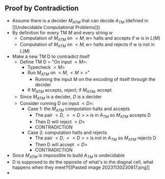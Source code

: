 ## Proof by Contradiction
- Assume there is a decider $M_{ATM}$ that can decide $A_{TM}$ (defined in [[Undecidable Computational Problems]])
- By definition for every TM $M$ and every string $w$
	- Computation of $M_{ATM}$ on $<M,w>$ halts and accepts if w is in $L(M)$
	- Computation of $M_{ATM}$ on $<M,w>$ halts and rejects if w is not in $L(M)$
- Make a new TM D to contradict itself
	- Define TM D = "On input $<M>$:
		- Typecheck $<M>$
		- Run $M_{ATM}$ on $<M, < M>>$"
			- Running the input M on the encoding of itself through the decider
		- If $M_{ATM}$ accepts, reject; if $M_{ATM}$, accept
	- Since $M_{ATM}$ is a decider, $D$ is a decider 
	- Consider running D on input $<D>$:
		- Case 1: the $M_{ATM}$ computation halts and accepts
			- The pair $<D, <<D>>$ is in $A_{TM}$ so $M_{ATM}$ accepts D
			- Then D will reject $<D>$
			- CONTRADICTION
		- Case 2: computation halts and rejects
			- The pair $<D, <<D>>$ is not in $A_{TM}$ so $M_{ATM}$ rejects D
			- Then D will accept $<D>$
			- CONTRADICTION
- Since $M_{ATM}$ is impossible to build $A_{TM}$ is undecidable
- D is supposed to do the opposite of what's in the diagnal cell, what happens when they meet?![[Pasted image 20231130230817.png]]
- 